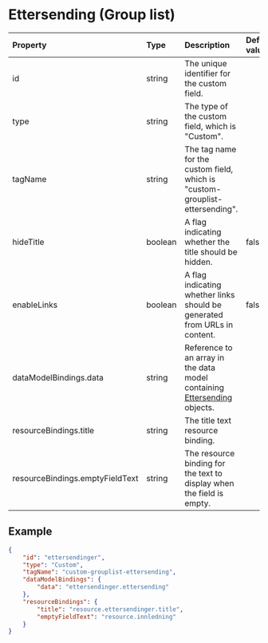 # Ettersending (Group list)

| Property                        | Type    | Description                                                                                                            | Default value |
| :------------------------------ | :------ | :--------------------------------------------------------------------------------------------------------------------- | :------------ |
| id                              | string  | The unique identifier for the custom field.                                                                            |               |
| type                            | string  | The type of the custom field, which is "Custom".                                                                       |               |
| tagName                         | string  | The tag name for the custom field, which is "custom-grouplist-ettersending".                                           |               |
| hideTitle                       | boolean | A flag indicating whether the title should be hidden.                                                                  | false         |
| enableLinks                     | boolean | A flag indicating whether links should be generated from URLs in content.                                              | false         |
| dataModelBindings.data          | string  | Reference to an array in the data model containing [Ettersending](../../classes/data-classes/Ettersending.js) objects. |               |
| resourceBindings.title          | string  | The title text resource binding.                                                                                       |               |
| resourceBindings.emptyFieldText | string  | The resource binding for the text to display when the field is empty.                                                  |               |

## Example

```json
{
    "id": "ettersendinger",
    "type": "Custom",
    "tagName": "custom-grouplist-ettersending",
    "dataModelBindings": {
        "data": "ettersendinger.ettersending"
    },
    "resourceBindings": {
        "title": "resource.ettersendinger.title",
        "emptyFieldText": "resource.innledning"
    }
}
```
